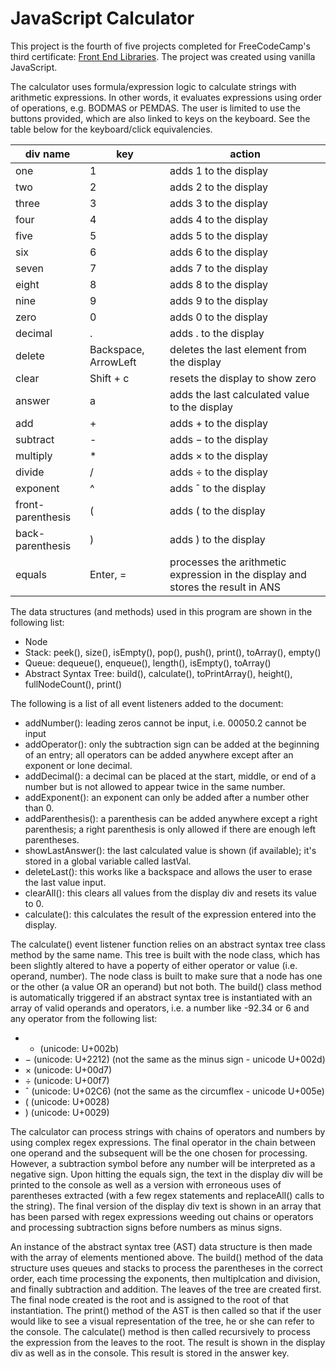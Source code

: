 # JavaScript Calculator

This project is the fourth of five projects completed for FreeCodeCamp's third certificate: [Front End Libraries](https://www.freecodecamp.org/learn/front-end-development-libraries). The project was created using vanilla JavaScript.

The calculator uses formula/expression logic to calculate strings with arithmetic expressions. In other words, it evaluates expressions using order of operations, e.g. BODMAS or PEMDAS. The user is limited to use the buttons provided, which are also linked to keys on the keyboard. See the table below for the keyboard/click equivalencies. 

| div name |  key  |        action         |
| -------- |  ---  | --------------------- |
|   one    |   1   | adds 1 to the display |
|   two    |   2   | adds 2 to the display |
|  three   |   3   | adds 3 to the display |
|   four   |   4   | adds 4 to the display |
|   five   |   5   | adds 5 to the display |
|    six   |   6   | adds 6 to the display |
|   seven  |   7   | adds 7 to the display |
|   eight  |   8   | adds 8 to the display |
|    nine  |   9   | adds 9 to the display |
|    zero  |   0   | adds 0 to the display |
|  decimal |   .   | adds . to the display |
|  delete  |   Backspace, ArrowLeft   | deletes the last element from the display |
|   clear  |  Shift + c   | resets the display to show zero |
|  answer  |   a   | adds the last calculated value to the display |
|   add    |   +   | adds + to the display |
| subtract |   -   | adds − to the display |
| multiply |   *   | adds × to the display |
|  divide  |   /   | adds ÷ to the display |
| exponent | ^ | adds ˆ to the display |
| front-parenthesis | ( | adds ( to the display |
| back-parenthesis | ) | adds ) to the display |
|  equals  |   Enter, =   | processes the arithmetic expression in the display and stores the result in ANS 

The data structures (and methods) used in this program are shown in the following list:
- Node
- Stack: peek(), size(), isEmpty(), pop(), push(), print(), toArray(), empty()
- Queue: dequeue(), enqueue(), length(), isEmpty(), toArray()
- Abstract Syntax Tree: build(), calculate(), toPrintArray(), height(), fullNodeCount(), print()

The following is a list of all event listeners added to the document:
- addNumber(): leading zeros cannot be input, i.e. 00050.2 cannot be input 
- addOperator(): only the subtraction sign can be added at the beginning of an entry; all operators can be added anywhere except after an exponent or lone decimal.
- addDecimal(): a decimal can be placed at the start, middle, or end of a number but is not allowed to appear twice in the same number.
- addExponent(): an exponent can only be added after a number other than 0.
- addParenthesis(): a parenthesis can be added anywhere except a right parenthesis; a right parenthesis is only allowed if there are enough left parentheses.
- showLastAnswer(): the last calculated value is shown (if available); it's stored in a global variable called lastVal.
- deleteLast(): this works like a backspace and allows the user to erase the last value input.
- clearAll(): this clears all values from the display div and resets its value to 0.  
- calculate(): this calculates the result of the expression entered into the display. 

The calculate() event listener function relies on an abstract syntax tree class method by the same name. This tree is built with the node class, which has been slightly altered to have a poperty of either operator or value (i.e. operand, number). The node class is built to make sure that a node has one or the other (a value OR an operand) but not both. The build() class method is automatically triggered if an abstract syntax tree is instantiated with an array of valid operands and operators, i.e. a number like -92.34 or 6 and any operator from the following list:
- + (unicode: U+002b)
- − (unicode: U+2212) (not the same as the minus sign - unicode U+002d)
- × (unicode: U+00d7)
- ÷ (unicode: U+00f7)
- ˆ (unicode: U+02C6) (not the same as the circumflex - unicode U+005e)
- ( (unicode: U+0028)
- ) (unicode: U+0029)

The calculator can process strings with chains of operators and numbers by using complex regex expressions. The final operator in the chain between one operand and the subsequent will be the one chosen for processing. However, a subtraction symbol before any number will be interpreted as a negative sign. Upon hitting the equals sign, the text in the display div will be printed to the console as well as a version with erroneous uses of parentheses extracted (with a few regex statements and replaceAll() calls to the string). The final version of the display div text is shown in an array that has been parsed with regex expressions weeding out chains or operators and processing subtraction signs before numbers as minus signs. 

An instance of the abstract syntax tree (AST) data structure is then made with the array of elements mentioned above. The build() method of the data structure uses queues and stacks to process the parentheses in the correct order, each time processing the exponents, then multiplcation and division, and finally subtraction and addition. The leaves of the tree are created first. The final node created is the root and is assigned to the root of that instantiation. The print() method of the AST is then called so that if the user would like to see a visual representation of the tree, he or she can refer to the console. The calculate() method is then called recursively to process the expression from the leaves to the root. The result is shown in the display div as well as in the console. This result is stored in the answer key. 
